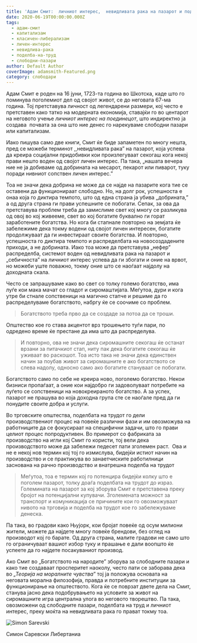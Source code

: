 ```yaml
---
title: 'Адам Смит:  личниот интерес,  невидливата рака на пазарот и поделба на трудот'
date: 2020-06-19T00:00:00.000Z
tags:
  - адам-смит
  - капитализам
  - класичен-либерализам
  - личен-интерес
  - невидлива-рака
  - поделба-на-труд
  - слободни-пазари
author: Default Author
coverImage: adamsmith-Featured.png
category: слободари
---
```


Адам Смит е роден на 16 јуни, 1723-та година во Шкотска, каде што го поминува поголемиот дел од својот живот, се до неговата 67-ма година. Тој претставува личност од легендарени размери, кој често е претставен како татко на модерната економија, ставајќи го во центарот на неговото учење _личниот интерес на поединецот_, што индиректно ја создава  почвата за она што ние денес го нарекуваме слободни пазари или капитализам. 

Иако пишува само две книги, Смит ќе биде запаметен по многу нешта, пред се можеби терминот ,,невидливата рака” на пазарот, која успева да креира социјални придобивки кои произлегуваат секогаш кога некој прави нешто воден од својот личен интерес. Па така, „нашата вечера ние не ја добиваме од добрината на месарот, пекарот или пиварот, туку поради нивниот сопствен личен интерес.” 

Тоа не значи дека добрина не може да се најде на пазарите кога тие се оставени да функционираат слободно. Но, на долг рок, успешноста е онаа која го диктира темпото, што од една страна ја убива „добрината,” а од друга страна ги прави успешните се побогати. Сепак, за ова да претставува проблем треба да замислиме свет кој многу се разликува од овој во кој живееме, свет во кој богатите буквално ги горат заработените богатства. Но кога би стапнале повторно на земјата ќе забележиме дека токму водени од својот личен интересен, богатите продолжуваат да ги инвестираат своите богатства. И повторно, успешноста го диктира темпото и распределбата на новосоздадените приходи, а не добрината. Иако тоа може да претставува „нефер” распределба, системот воден од невидливата рака на пазарот и „себичноста” на личниот интерес успева да ги збогати и оние на врвот, но можеби уште поважно, токму оние што се наоѓаат најдолу на доходната скала.

Често се запрашуваме како во свет со толку големо богатство, има луѓе кои мака мачат со гладот и сиромаштијата. Меѓутоа, дури и кога утре би стнале сопственици на магично стапче и решиме да го распределуваме богатството, набргу ќе се соочиме со проблем.

> Богатството треба прво да се создаде за потоа да се троши.

Општество кое го става акцентот врз трошењето туѓи пари, по одредено време ќе престане да има што да распределува. 

> И повторно, ова не значи дека сиромашните секогаш ќе останат врзани за питачкиот стап, ниту пак дека богатите секогаш ќе уживаат во раскошот. Тоа исто така не значи дека единствен начин за поубав живот за сиромашните е ако богатството се слева надолу, односно само ако богатите стануваат се побогати.

Богатството само по себе не креира ново, поголемо богатство. Некои бизниси пропаѓаат, а оние кои најдобро ги задоволуваат потребите на луѓето се сопственици на новокреираното богатство. А за успех, пазарот не прашува во која доходна група сте се наоѓале пред да ги понудите своите добра и услуги.

Во трговските општества, поделбата на трудот го дели производствениот процес на повеќе различни фази и им овозможува на работниците да се фокусираат на специфични задачи, што го прави целиот процес попродуктивен. Во примерот со фабриката за производство на игли кој Смит го користи, тој вели дека производството може да забележи педесет пати зголемен раст.  Ова и не е некој нов термин кој тој го измислува, бидејќи истиот начин на производство и се практикува во занаетчиските работилници заснована на рачно производство и внатрешна поделба на трудот 

> Меѓутоа, тоа е термин кој го потенцира бидејќи колку што е поголем пазарот, толку доаѓа поделбата на трудот до израз. Големината на пазарот за кој зборува Смит е претставена преку бројот на потенцијални купувачи. Зголемената можност за транспорт и комуникација се причините кои го овозможуваат нивото на трговија и поделба на трудот кое го забележуваме денеска.

Па така, во градови како Њујорк, кои бројат повеќе од осум милиони жители, можете да најдете многу повеќе брендови, без оглед на производот кој го барате. Од друга страна, малите градови не само што го ограничуваат вашиот избор туку и прашање е дали воопшто ќе успеете да го најдете посакуваниот производ. 

Ако Смит во „Богатството на народите” зборува за слободните пазари и како тие создаваат просперитет наоколу, често пати се заборава дека во _„Теорија на моралните чувства_” тој ја положува основата на неговата морална филозофија, правда и потребните институции за функционирање на општеството. Кога ќе се поврзат двете дела на Смит, станува јасно дека подобрувањето на условите за живот на сиромашните игра централна улога во неговото творештво. Па така, овозможени од слободните пазари, поделбата на труд и личниот интерес, преку моќта на невидливата рака го прават токму тоа.

![Simon Sarevski](http://libertaniabackup.local/wp-content/uploads/2020/02/Sime-pic-150x150.jpg)

Симон Саревски
Либертаниа
